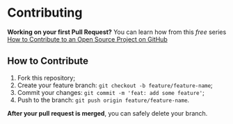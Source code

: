 # Contributing

**Working on your first Pull Request?** You can learn how from this *free* series [How to Contribute to an Open Source Project on GitHub](https://egghead.io/series/how-to-contribute-to-an-open-source-project-on-github)

## How to Contribute

1. Fork this repository;
2. Create your feature branch: `git checkout -b feature/feature-name`;
3. Commit your changes: `git commit -m 'feat: add some feature'`;
4. Push to the branch: `git push origin feature/feature-name`.

**After your pull request is merged**, you can safely delete your branch.
